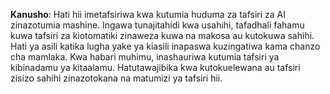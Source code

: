 

**Kanusho**:
Hati hii imetafsiriwa kwa kutumia huduma za tafsiri za AI zinazotumia mashine. Ingawa tunajitahidi kwa usahihi, tafadhali fahamu kuwa tafsiri za kiotomatiki zinaweza kuwa na makosa au kutokuwa sahihi. Hati ya asili katika lugha yake ya kiasili inapaswa kuzingatiwa kama chanzo cha mamlaka. Kwa habari muhimu, inashauriwa kutumia tafsiri ya kibinadamu ya kitaalamu. Hatutawajibika kwa kutokuelewana au tafsiri zisizo sahihi zinazotokana na matumizi ya tafsiri hii.